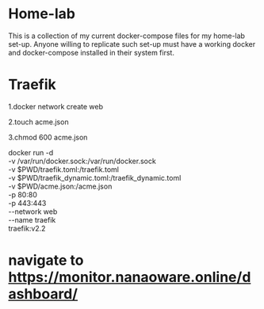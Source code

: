 # Home-lab
This is a collection of my current docker-compose files for my home-lab set-up. Anyone willing to replicate such set-up must have a working docker and docker-compose installed in their system first.
# Traefik
1.docker network create web

2.touch acme.json

3.chmod 600 acme.json


docker run -d \
  -v /var/run/docker.sock:/var/run/docker.sock \
  -v $PWD/traefik.toml:/traefik.toml \
  -v $PWD/traefik_dynamic.toml:/traefik_dynamic.toml \
  -v $PWD/acme.json:/acme.json \
  -p 80:80 \
  -p 443:443 \
  --network web \
  --name traefik \
  traefik:v2.2

  # navigate to https://monitor.nanaoware.online/dashboard/